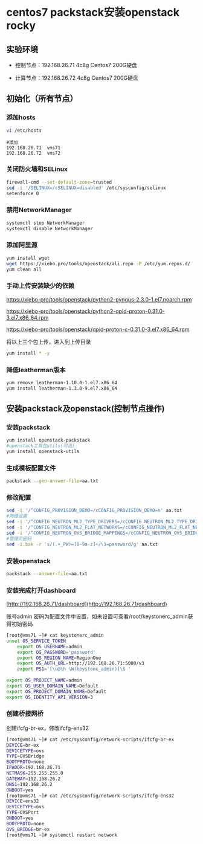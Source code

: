 # centos7 packstack安装openstack rocky

## 实验环境

* 控制节点：192.168.26.71 4c8g Centos7 200G硬盘

* 计算节点：192.168.26.72 4c8g Centos7 200G硬盘

## 初始化（所有节点）

### 添加hosts

```bash
vi /etc/hosts
```

```
#添加
192.168.26.71  vms71
192.168.26.72  vms72
```

### 关闭防火墙和SELinux
```bash
firewall-cmd --set-default-zone=trusted
sed -i '/SELINUX=/cSELINUX=disabled' /etc/sysconfig/selinux
setenforce 0
```

### 禁用NetworkManager
```bash
systemctl stop NetworkManager
systemctl disable NetworkManager
```

### 添加阿里源

```bash
yum install wget
wget https://xiebo.pro/tools/openstack/ali.repo -P /etc/yum.repos.d/
yum clean all
```

### 手动上传安装缺少的依赖

[https://xiebo-pro/tools/openstack/python2-pyngus-2.3.0-1.el7.noarch.rpm](https://xiebo-pro/tools/openstack/python2-pyngus-2.3.0-1.el7.noarch.rpm)

[https://xiebo-pro/tools/openstack/python2-qpid-proton-0.31.0-3.el7.x86_64.rpm](https://xiebo-pro/tools/openstack/python2-qpid-proton-0.31.0-3.el7.x86_64.rpm)

[https://xiebo-pro/tools/openstack/qpid-proton-c-0.31.0-3.el7.x86_64.rpm](https://xiebo-pro/tools/openstack/qpid-proton-c-0.31.0-3.el7.x86_64.rpm)

将以上三个包上传，进入到上传目录
```bash
yum install * -y
```
### 降低leatherman版本
```bash
yum remove leatherman-1.10.0-1.el7.x86_64
yum install leatherman-1.3.0-9.el7.x86_64
```
## 安装packstack及openstack(控制节点操作)

### 安装packstack
```bash
yum install openstack-packstack
#openstack工具包utils(可选)
yum install openstack-utils
```

### 生成模板配置文件
```bash
packstack --gen-answer-file=aa.txt
```

### 修改配置
```bash
sed -i '/^CONFIG_PROVISION_DEMO=/cCONFIG_PROVISION_DEMO=n' aa.txt
#网络设置
sed -i '/^CONFIG_NEUTRON_ML2_TYPE_DRIVERS=/cCONFIG_NEUTRON_ML2_TYPE_DRIVERS=flat, vxlan' aa.txt
sed -i '/^CONFIG_NEUTRON_ML2_FLAT_NETWORKS=/cCONFIG_NEUTRON_ML2_FLAT_NETWORKS=datacentre' aa.txt
sed -i '/^CONFIG_NEUTRON_OVS_BRIDGE_MAPPINGS=/cCONFIG_NEUTRON_OVS_BRIDGE_MAPPINGS=datacentre:br-ex' aa.txt
#管理员密码
sed -i.bak -r 's/(.+_PW)=[0-9a-z]+/\1=password/g' aa.txt
```
### 安装openstack
```bash
packstack --answer-file=aa.txt
```

### 安装完成打开dashboard

[http://192.168.26.71/dashboard](http://192.168.26.71/dashboard)

账号admin 密码为配置文件中设置，如未设置可查看/root/keystonerc_admin获得初始密码

```bash
[root@vms71 ~]# cat keystonerc_admin 
unset OS_SERVICE_TOKEN
    export OS_USERNAME=admin
    export OS_PASSWORD='password'
    export OS_REGION_NAME=RegionOne
    export OS_AUTH_URL=http://192.168.26.71:5000/v3
    export PS1='[\u@\h \W(keystone_admin)]\$ '
    
export OS_PROJECT_NAME=admin
export OS_USER_DOMAIN_NAME=Default
export OS_PROJECT_DOMAIN_NAME=Default
export OS_IDENTITY_API_VERSION=3
```

### 创建桥接网桥

创建ifcfg-br-ex，修改ifcfg-ens32
```bash
[root@vms71 ~]# cat /etc/sysconfig/network-scripts/ifcfg-br-ex
DEVICE=br-ex
DEVICETYPE=ovs
TYPE=OVSBridge
BOOTPROTO=none
IPADDR=192.168.26.71
NETMASK=255.255.255.0
GATEWAY=192.168.26.2
DNS1=192.168.26.2
ONBOOT=yes
[root@vms71 ~]# cat /etc/sysconfig/network-scripts/ifcfg-ens32 
DEVICE=ens32
DEVICETYPE=ovs
TYPE=OVSPort
ONBOOT=yes
BOOTPROTO=none
OVS_BRIDGE=br-ex
[root@vms71 ~]# systemctl restart network
```